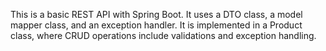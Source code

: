 This is a basic REST API with Spring Boot. 
It uses a DTO class, a model mapper class, and an exception handler. 
It is implemented in a Product class, where CRUD operations include validations and exception handling.
